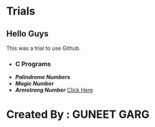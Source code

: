 # Trials
## Hello Guys
This was a trial to use Github.
- ### C Programs
* ***Palindrome Numbers***
* ***Magic Number***
* ***Armstrong Number*** [Click Here](https://www.google.com )

 # Created By : GUNEET GARG 
